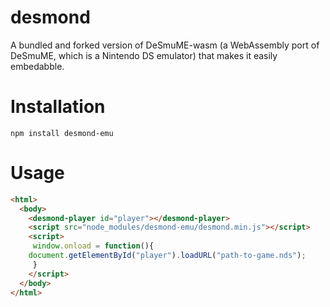 # desmond
A bundled and forked version of DeSmuME-wasm (a WebAssembly port of DeSmuME, which is a Nintendo DS emulator) that makes it easily embedabble.

# Installation
```
npm install desmond-emu
```
# Usage
```html
<html>
  <body>
    <desmond-player id="player"></desmond-player>
    <script src="node_modules/desmond-emu/desmond.min.js"></script>
    <script>
     window.onload = function(){
    document.getElementById("player").loadURL("path-to-game.nds");
     }
    </script>
  </body>
</html>
